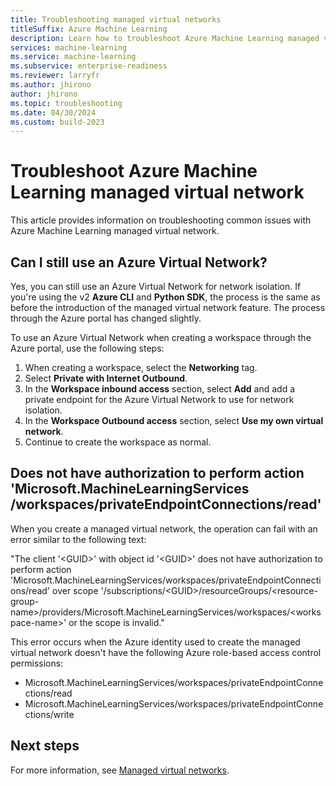 ```yaml
---
title: Troubleshooting managed virtual networks
titleSuffix: Azure Machine Learning
description: Learn how to troubleshoot Azure Machine Learning managed virtual network.
services: machine-learning
ms.service: machine-learning
ms.subservice: enterprise-readiness
ms.reviewer: larryfr
ms.author: jhirono
author: jhirono
ms.topic: troubleshooting
ms.date: 04/30/2024
ms.custom: build-2023
---
```


# Troubleshoot Azure Machine Learning managed virtual network

This article provides information on troubleshooting common issues with Azure Machine Learning managed virtual network.

## Can I still use an Azure Virtual Network?

Yes, you can still use an Azure Virtual Network for network isolation. If you're using the v2 __Azure CLI__ and __Python SDK__, the process is the same as before the introduction of the managed virtual network feature. The process through the Azure portal has changed slightly.

To use an Azure Virtual Network when creating a workspace through the Azure portal, use the following steps:

1. When creating a workspace, select the __Networking__ tag.
1. Select __Private with Internet Outbound__.
1. In the __Workspace inbound access__ section, select __Add__ and add a private endpoint for the Azure Virtual Network to use for network isolation.
1. In the __Workspace Outbound access__ section, select __Use my own virtual network__.
1. Continue to create the workspace as normal.

## Does not have authorization to perform action 'Microsoft.MachineLearningServices<br/> /workspaces/privateEndpointConnections/read'

When you create a managed virtual network, the operation can fail with an error similar to the following text:

"The client '\<GUID\>' with object id '\<GUID\>' does not have authorization to perform action 'Microsoft.MachineLearningServices/workspaces/privateEndpointConnections/read' over scope '/subscriptions/\<GUID\>/resourceGroups/\<resource-group-name\>/providers/Microsoft.MachineLearningServices/workspaces/\<workspace-name\>' or the scope is invalid."

This error occurs when the Azure identity used to create the managed virtual network doesn't have the following Azure role-based access control permissions:

* Microsoft.MachineLearningServices/workspaces/privateEndpointConnections/read
* Microsoft.MachineLearningServices/workspaces/privateEndpointConnections/write

## Next steps

For more information, see [Managed virtual networks](how-to-managed-network.md).
